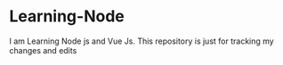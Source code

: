 # Learning-Node
I am Learning Node js and Vue Js. This repository is just for tracking my changes and edits
